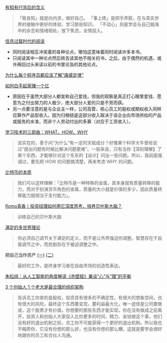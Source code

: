 [有知有行背后的含义](https://sspai.com/post/65852)
>「致良知」就是向内求，做好自己。
>「事上练」是把手弄脏，在与真实世界的接触中更好的体验、学习那些知识。
>「不动心」则是学会与自己脑海中的杂念和情绪相处，放下焦虑，全情投入。

[信息过载时代的阅读](https://sspai.com/post/65917)
- 同时阅读相互冲突着的各种论点，哪怕这意味着同时阅读许多本书。
- 只阅读其中一种论点然后转去读其他不相关的书，之后，由于偶然的机遇，或许再回过头来读以前的书里论及的其他论点。

[为什么每个程序员都应该了解“康威定律”](https://xie.infoq.cn/article/9b45d46153c3911db736658d8)

[如何白手起家赚一个亿](https://sspai.com/post/66202)
- 原因在于虽然大部分人都宣称自己爱钱，但我的观察是真正打心眼里爱钱、愿意为之付出努力的人极少，绝大部分人爱的只是不劳而获。
- 另一点要注意的是与企业主一样，公司高管、核心员工的股权或期权收入同样应算作产品型收入。因为归根结底这部分收入取决于该企业向市场供给的产品或服务的水准，而非个人劳动付出的多寡（对应于工资收入）。

[学习技术的三部曲：WHAT、HOW、WHY](https://program-think.blogspot.com/2009/02/study-technology-in-three-steps.html)
>说实在的，善于问“为什么”有一定的天赋成分？好像某个科学大牛曾经说过“提出问题有时候比解决问题更难”。一般来说，只有当你【深刻理解】了某个东西，才能够针对这个东东的【设计】问出一些问题。所以，我前面强调过，要先把 HOW 的问题搞清楚，再来考虑 WHY 的问题。

[比特币的本质](https://eurychen.me/post/the-essence-of-bitcoin/)
>我们可以这样理解：「比特币是一种特殊的金属，其本身就有质量转移的能力，而对于扮演货币角色的金属，质量的大小就是价值的多少，因此质量转移能力就相当于支付能力」。

[flomo真香！投资经理如何用它深度思考，培养贝叶斯大脑？](https://www.bilibili.com/video/BV1YR4y1L7iR?from=search&seid=2900819451794695230&spm_id_from=333.337.0.0)
>训练自己的贝叶斯大脑

[满足的多世界理论](https://youzhiyouxing.cn/materials/1210?continueFlag=d34bf4165a1fe71cb89f1f65ba4cd6fe)
>你必须自己调节关于满足的定义，而不是让外界强迫你调整。智慧存在于自我调节之中，而悲剧存在于被迫调整之中。

把自己当作资产 [(一)](https://sspai.com/post/73105) [(二)](https://sspai.com/post/73236)
>最好的工作，是终身学习者在自由市场的创造性表达。

[朱松纯：从人工智能的角度解读《赤壁赋》兼谈“心”与“理”的平衡](https://www.jiqizhixin.com/articles/2022-01-07-7)

[3 个创始人 1 个老大是最合理的组织架构](http://www.geekpark.net/news/295814)
>告诉员工你拿的是股权，投资具有很多的不确定性，有很大的想象空间，也有很大的风险，最终这个东西要变现，要利益最大化，唯一途径是公司要做成，这个股票才有价值，你想要的那些东西才能实现，你在没有做成之前离开，投资人和创始人大家投入比你更多的时间、精力、金钱做这个事，他们没有好的退出机制之前，员工你不可能获得一个更好的退出机制。所以我也不糊弄你，它没有你想的那么好，也没有你想的那么糟，这就是要学会很好地跟你的员工和合伙人沟通。
